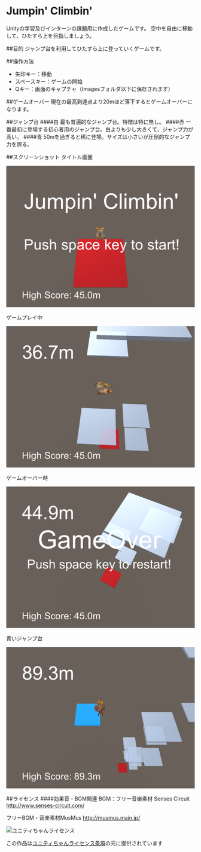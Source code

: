 # Jumpin' Climbin'

Unityの学習及びインターンの課題用に作成したゲームです。
空中を自由に移動して、ひたすら上を目指しましょう。

##目的
ジャンプ台を利用してひたすら上に登っていくゲームです。

##操作方法
- 矢印キー：移動
- スペースキー：ゲームの開始
- Qキー：画面のキャプチャ（Imagesフォルダ以下に保存されます）
 
##ゲームオーバー
現在の最高到達点より20mほど落下するとゲームオーバーになります。

##ジャンプ台
####白
最も普遍的なジャンプ台。特徴は特に無し。
####赤
一番最初に登場する初心者用のジャンプ台。白よりも少し大きくて、ジャンプ力が高い。
####青
50mを過ぎると稀に登場。サイズは小さいが圧倒的なジャンプ力を誇る。

##スクリーンショット
タイトル画面

![Title](Images/Screenshot01.png)

ゲームプレイ中

![Main](Images/Screenshot02.png)

ゲームオーバー時

![GameOver](Images/Screenshot03.png)

青いジャンプ台

![PowerJumper](Images/Screenshot04.png)

##ライセンス
####効果音・BGM関連
BGM：フリー音楽素材 Senses Circuit http://www.senses-circuit.com/

フリーBGM・音楽素材MusMus http://musmus.main.jp/

<div><img src="http://unity-chan.com/images/imageLicenseLogo.png" alt="ユニティちゃんライセンス"><p>この作品は<a href="http://unity-chan.com/contents/license_jp/" target="_blank">ユニティちゃんライセンス条項</a>の元に提供されています</p></div>
